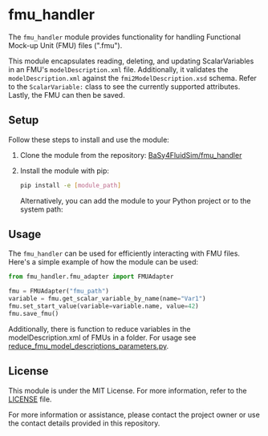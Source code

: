 # fmu_handler

The `fmu_handler` module provides functionality for handling Functional Mock-up Unit (FMU) files (".fmu").

This module encapsulates reading, deleting, and updating ScalarVariables in an FMU's `modelDescription.xml` file.
Additionally, it validates the `modelDescription.xml` against the `fmi2ModelDescription.xsd` schema.
Refer to the `ScalarVariable:` class to see the currently supported attributes. Lastly, the FMU can then be saved.

## Setup

Follow these steps to install and use the module:

1. Clone the module from the repository: [BaSy4FluidSim/fmu_handler](https://github.com/fluidon-basys4fluidsim)

2. Install the module with pip:

   ```bash
   pip install -e [module_path]
   ```

   Alternatively, you can add the module to your Python project or to the system path:

## Usage

The `fmu_handler` can be used for efficiently interacting with FMU files. Here's a simple example of how the module can be used:


```python
from fmu_handler.fmu_adapter import FMUAdapter

fmu = FMUAdapter("fmu_path")
variable = fmu.get_scalar_variable_by_name(name="Var1")
fmu.set_start_value(variable=variable.name, value=42)
fmu.save_fmu()
```

Additionally, there is function to reduce variables in the modelDescription.xml of FMUs in a folder.
For usage see [reduce_fmu_model_descriptions_parameters.py](scripts%2Freduce_fmu_model_descriptions_parameters.py).

## License

This module is under the MIT License. For more information, refer to the [LICENSE](LICENSE.txt) file.

For more information or assistance, please contact the project owner or use the contact details provided in this repository.
